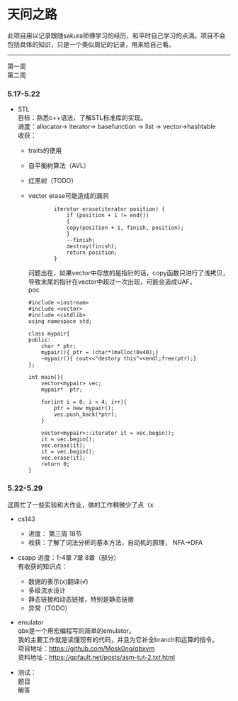 # 天问之路

此项目用以记录跟随sakura师傅学习的经历，和平时自己学习的点滴。项目不会包括具体的知识，只是一个类似周记的记录，用来给自己看。

---
<a herf="#week1">第一周</a><br />
<a herf="#week2">第二周</a><br />

### <h3 id="week1">5.17-5.22</h3>
- STL<br />
目标：熟悉c++语法，了解STL标准库的实现。<br />
进度：allocator-> iterator-> basefunction -> list -> vector->hashtable<br />
收获：<br />
    - <a herf = "https://www.xuebuyuan.com/1919018.html">traits的使用</a><br />
    - <a herf = "https://blog.csdn.net/qq_25343557/article/details/89110319">自平衡树算法（AVL）</a><br />
    - 红黑树（TODO）
    - vector erase可能造成的漏洞<br>
    
        ```
                iterator erase(iterator position) {
                    if (position + 1 != end())
                    {
                    copy(position + 1, finish, position);
                    }
                    --finish;
                    destroy(finish);
                    return position;
                }
        ```
        问题出在，如果vector中存放的是指针的话，copy函数只进行了浅拷贝，导致末尾的指针在vector中超过一次出现，可能会造成UAF。<br />
        poc
        ```
        #include <iostream>
        #include <vector>
        #include <cstdlib>
        using namespace std;

        class mypair{
        public:
            char * ptr;
            mypair(){ ptr = (char*)malloc(0x40);}
            ~mypair(){ cout<<"destory this"<<endl;free(ptr);} 
        };

        int main(){
            vector<mypair> vec;
            mypair*  ptr;

            for(int i = 0; i < 4; i++){
                ptr = new mypair();
                vec.push_back(*ptr);
            }

            vector<mypair>::iterator it = vec.begin();
            it = vec.begin();
            vec.erase(it);
            it = vec.begin();
            vec.erase(it);
            return 0;
        }
        ```      

### <h3 id="week2">5.22-5.29</h3>
这周忙了一些实验和大作业，做的工作稍微少了点（x

- cs143
    - 进度： 第三周 18节
    - 收获：了解了词法分析的基本方法，自动机的原理， NFA->DFA

- csapp
    进度：1-4章 7章 8章（部分）<br />
    有收获的知识点：
    - 数据的表示(x)翻译(√)
    - 多级流水设计
    - 静态链接和动态链接，特别是静态链接
    - 异常（TODO）

- emulator<br />
    qbx是一个用宏编程写的简单的emulator。<br />
    我的主要工作就是读懂现有的代码，并且为它补全branch和运算的指令。<br />
    项目地址：https://github.com/Mosk0ng/qbxvm <br />
    资料地址：https://gpfault.net/posts/asm-tut-2.txt.html <br />

- 测试：<br>
    <a herf = "./test/test1.md">题目</a><br />
    <a herf = "./solution/test1">解答</a>